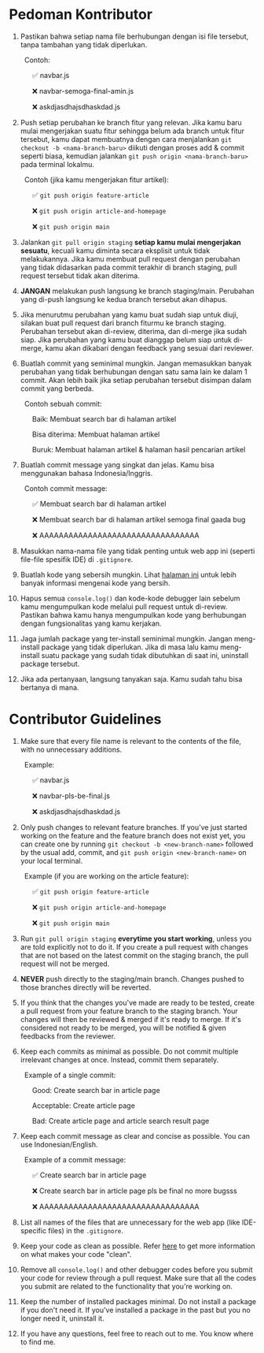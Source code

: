Pedoman Kontributor
======================
1. Pastikan bahwa setiap nama file berhubungan dengan isi file tersebut, tanpa tambahan yang tidak diperlukan.

&nbsp;&nbsp;&nbsp;&nbsp;&nbsp;&nbsp;&nbsp;&nbsp;Contoh: 

&nbsp;&nbsp;&nbsp;&nbsp;&nbsp;&nbsp;&nbsp;&nbsp;&nbsp;&nbsp;&nbsp;&nbsp;✅ navbar.js 

&nbsp;&nbsp;&nbsp;&nbsp;&nbsp;&nbsp;&nbsp;&nbsp;&nbsp;&nbsp;&nbsp;&nbsp;❌ navbar-semoga-final-amin.js

&nbsp;&nbsp;&nbsp;&nbsp;&nbsp;&nbsp;&nbsp;&nbsp;&nbsp;&nbsp;&nbsp;&nbsp;❌ askdjasdhajsdhaskdad.js

2. Push setiap perubahan ke branch fitur yang relevan. Jika kamu baru mulai mengerjakan suatu fitur sehingga belum ada branch untuk fitur tersebut, kamu dapat membuatnya dengan cara menjalankan `git checkout -b <nama-branch-baru>` diikuti dengan proses add & commit seperti biasa, kemudian jalankan `git push origin <nama-branch-baru>` pada terminal lokalmu.

&nbsp;&nbsp;&nbsp;&nbsp;&nbsp;&nbsp;&nbsp;&nbsp;Contoh (jika kamu mengerjakan fitur artikel): 

&nbsp;&nbsp;&nbsp;&nbsp;&nbsp;&nbsp;&nbsp;&nbsp;&nbsp;&nbsp;&nbsp;&nbsp;✅ `git push origin feature-article`

&nbsp;&nbsp;&nbsp;&nbsp;&nbsp;&nbsp;&nbsp;&nbsp;&nbsp;&nbsp;&nbsp;&nbsp;❌ `git push origin article-and-homepage`

&nbsp;&nbsp;&nbsp;&nbsp;&nbsp;&nbsp;&nbsp;&nbsp;&nbsp;&nbsp;&nbsp;&nbsp;❌ `git push origin main`

3. Jalankan `git pull origin staging` **setiap kamu mulai mengerjakan sesuatu**, kecuali kamu diminta secara eksplisit untuk tidak melakukannya. Jika kamu membuat pull request dengan perubahan yang tidak didasarkan pada commit terakhir di branch staging, pull request tersebut tidak akan diterima.

4. **JANGAN** melakukan push langsung ke branch staging/main. Perubahan yang di-push langsung ke kedua branch tersebut akan dihapus.

5. Jika menurutmu perubahan yang kamu buat sudah siap untuk diuji, silakan buat pull request dari branch fiturmu ke branch staging. Perubahan tersebut akan di-review, diterima, dan di-merge jika sudah siap. Jika perubahan yang kamu buat dianggap belum siap untuk di-merge, kamu akan dikabari dengan feedback yang sesuai dari reviewer.

6. Buatlah commit yang seminimal mungkin. Jangan memasukkan banyak perubahan yang tidak berhubungan dengan satu sama lain ke dalam 1 commit. Akan lebih baik jika setiap perubahan tersebut disimpan dalam commit yang berbeda.

&nbsp;&nbsp;&nbsp;&nbsp;&nbsp;&nbsp;&nbsp;&nbsp;Contoh sebuah commit:

&nbsp;&nbsp;&nbsp;&nbsp;&nbsp;&nbsp;&nbsp;&nbsp;&nbsp;&nbsp;&nbsp;&nbsp;Baik: Membuat search bar di halaman artikel

&nbsp;&nbsp;&nbsp;&nbsp;&nbsp;&nbsp;&nbsp;&nbsp;&nbsp;&nbsp;&nbsp;&nbsp;Bisa diterima: Membuat halaman artikel

&nbsp;&nbsp;&nbsp;&nbsp;&nbsp;&nbsp;&nbsp;&nbsp;&nbsp;&nbsp;&nbsp;&nbsp;Buruk: Membuat halaman artikel & halaman hasil pencarian artikel

7. Buatlah commit message yang singkat dan jelas. Kamu bisa menggunakan bahasa Indonesia/Inggris.

&nbsp;&nbsp;&nbsp;&nbsp;&nbsp;&nbsp;&nbsp;&nbsp;Contoh commit message:

&nbsp;&nbsp;&nbsp;&nbsp;&nbsp;&nbsp;&nbsp;&nbsp;&nbsp;&nbsp;&nbsp;&nbsp;✅ Membuat search bar di halaman artikel

&nbsp;&nbsp;&nbsp;&nbsp;&nbsp;&nbsp;&nbsp;&nbsp;&nbsp;&nbsp;&nbsp;&nbsp;❌ Membuat search bar di halaman artikel semoga final gaada bug

&nbsp;&nbsp;&nbsp;&nbsp;&nbsp;&nbsp;&nbsp;&nbsp;&nbsp;&nbsp;&nbsp;&nbsp;❌ AAAAAAAAAAAAAAAAAAAAAAAAAAAAAAAAA

8. Masukkan nama-nama file yang tidak penting untuk web app ini (seperti file-file spesifik IDE) di `.gitignore`.

9. Buatlah kode yang sebersih mungkin. Lihat [halaman ini](https://refactoring.guru/refactoring/what-is-refactoring "Clean code") untuk lebih banyak informasi mengenai kode yang bersih.

10. Hapus semua `console.log()` dan kode-kode debugger lain sebelum kamu mengumpulkan kode melalui pull request untuk di-review. Pastikan bahwa kamu hanya mengumpulkan kode yang berhubungan dengan fungsionalitas yang kamu kerjakan.

11. Jaga jumlah package yang ter-install seminimal mungkin. Jangan meng-install package yang tidak diperlukan. Jika di masa lalu kamu meng-install suatu package yang sudah tidak dibutuhkan di saat ini, uninstall package tersebut.

12. Jika ada pertanyaan, langsung tanyakan saja. Kamu sudah tahu bisa bertanya di mana.



Contributor Guidelines
======================
1. Make sure that every file name is relevant to the contents of the file, with no unnecessary additions.

&nbsp;&nbsp;&nbsp;&nbsp;&nbsp;&nbsp;&nbsp;&nbsp;Example: 

&nbsp;&nbsp;&nbsp;&nbsp;&nbsp;&nbsp;&nbsp;&nbsp;&nbsp;&nbsp;&nbsp;&nbsp;✅ navbar.js 

&nbsp;&nbsp;&nbsp;&nbsp;&nbsp;&nbsp;&nbsp;&nbsp;&nbsp;&nbsp;&nbsp;&nbsp;❌ navbar-pls-be-final.js

&nbsp;&nbsp;&nbsp;&nbsp;&nbsp;&nbsp;&nbsp;&nbsp;&nbsp;&nbsp;&nbsp;&nbsp;❌ askdjasdhajsdhaskdad.js

2. Only push changes to relevant feature branches. If you've just started working on the feature and the feature branch does not exist yet, you can create one by running `git checkout -b <new-branch-name>` followed by the usual add, commit, and `git push origin <new-branch-name>` on your local terminal.

&nbsp;&nbsp;&nbsp;&nbsp;&nbsp;&nbsp;&nbsp;&nbsp;Example (if you are working on the article feature): 

&nbsp;&nbsp;&nbsp;&nbsp;&nbsp;&nbsp;&nbsp;&nbsp;&nbsp;&nbsp;&nbsp;&nbsp;✅ `git push origin feature-article`

&nbsp;&nbsp;&nbsp;&nbsp;&nbsp;&nbsp;&nbsp;&nbsp;&nbsp;&nbsp;&nbsp;&nbsp;❌ `git push origin article-and-homepage`

&nbsp;&nbsp;&nbsp;&nbsp;&nbsp;&nbsp;&nbsp;&nbsp;&nbsp;&nbsp;&nbsp;&nbsp;❌ `git push origin main`

3. Run `git pull origin staging` **everytime you start working**, unless you are told explicitly not to do it. If you create a pull request with changes that are not based on the latest commit on the staging branch, the pull request will not be merged.

4. **NEVER** push directly to the staging/main branch. Changes pushed to those branches directly will be reverted.

5. If you think that the changes you've made are ready to be tested, create a pull request from your feature branch to the staging branch. Your changes will then be reviewed & merged if it's ready to merge. If it's considered not ready to be merged, you will be notified & given feedbacks from the reviewer.

6. Keep each commits as minimal as possible. Do not commit multiple irrelevant changes at once. Instead, commit them separately.

&nbsp;&nbsp;&nbsp;&nbsp;&nbsp;&nbsp;&nbsp;&nbsp;Example of a single commit:

&nbsp;&nbsp;&nbsp;&nbsp;&nbsp;&nbsp;&nbsp;&nbsp;&nbsp;&nbsp;&nbsp;&nbsp;Good: Create search bar in article page

&nbsp;&nbsp;&nbsp;&nbsp;&nbsp;&nbsp;&nbsp;&nbsp;&nbsp;&nbsp;&nbsp;&nbsp;Acceptable: Create article page

&nbsp;&nbsp;&nbsp;&nbsp;&nbsp;&nbsp;&nbsp;&nbsp;&nbsp;&nbsp;&nbsp;&nbsp;Bad: Create article page and article search result page

7. Keep each commit message as clear and concise as possible. You can use Indonesian/English.

&nbsp;&nbsp;&nbsp;&nbsp;&nbsp;&nbsp;&nbsp;&nbsp;Example of a commit message:

&nbsp;&nbsp;&nbsp;&nbsp;&nbsp;&nbsp;&nbsp;&nbsp;&nbsp;&nbsp;&nbsp;&nbsp;✅ Create search bar in article page

&nbsp;&nbsp;&nbsp;&nbsp;&nbsp;&nbsp;&nbsp;&nbsp;&nbsp;&nbsp;&nbsp;&nbsp;❌ Create search bar in article page pls be final no more bugsss

&nbsp;&nbsp;&nbsp;&nbsp;&nbsp;&nbsp;&nbsp;&nbsp;&nbsp;&nbsp;&nbsp;&nbsp;❌ AAAAAAAAAAAAAAAAAAAAAAAAAAAAAAAAA

8. List all names of the files that are unnecessary for the web app (like IDE-specific files) in the `.gitignore`.

9. Keep your code as clean as possible. Refer [here](https://refactoring.guru/refactoring/what-is-refactoring "Clean code") to get more information on what makes your code "clean".

10. Remove all `console.log()` and other debugger codes before you submit your code for review through a pull request. Make sure that all the codes you submit are related to the functionality that you're working on.

11. Keep the number of installed packages minimal. Do not install a package if you don't need it. If you've installed a package in the past but you no longer need it, uninstall it.

12. If you have any questions, feel free to reach out to me. You know where to find me.

